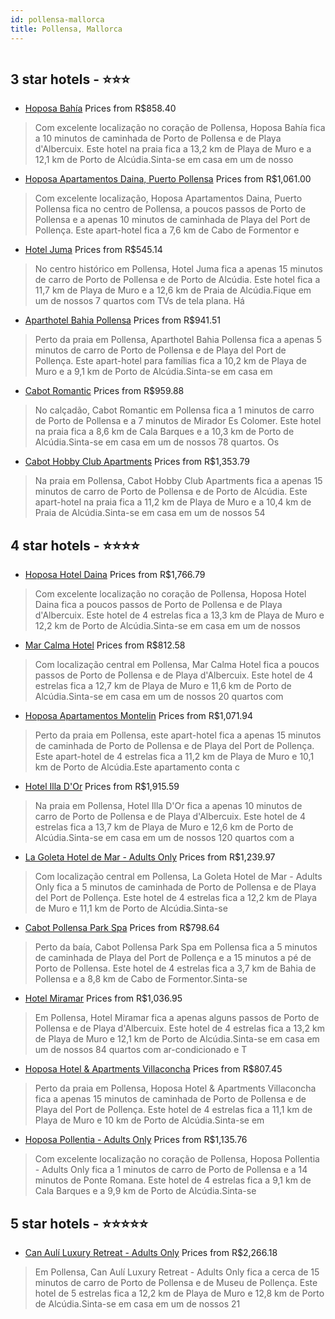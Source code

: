 ```yaml
---
id: pollensa-mallorca
title: Pollensa, Mallorca
---
```


<center><img src="https://i.travelapi.com/hotels/3000000/2160000/2156400/2156356/4f99d768_z.jpg" alt="" /></center>


##  3 star hotels - ⭐️⭐️⭐️

-    [Hoposa Bahía](https://www.hurb.com/br/aud/https://www.hurb.com/br/hotels/pollensa/hoposa-bahia-HT-9ADV?cmp=18055) Prices from R$858.40
   > Com excelente localização no coração de Pollensa, Hoposa Bahía fica a 10 minutos de caminhada de Porto de Pollensa e de Playa d'Albercuix.  Este hotel na praia fica a 13,2 km de Playa de Muro e a 12,1 km de Porto de Alcúdia.Sinta-se em casa em um de nosso
-    [Hoposa Apartamentos Daina, Puerto Pollensa](https://www.hurb.com/br/aud/https://www.hurb.com/br/hotels/pollensa/hoposa-apartamentos-daina-puerto-pollensa-HT-QEBU?cmp=18055) Prices from R$1,061.00
   > Com excelente localização, Hoposa Apartamentos Daina, Puerto Pollensa fica no centro de Pollensa, a poucos passos de Porto de Pollensa e a apenas 10 minutos de caminhada de Playa del Port de Pollença.  Este apart-hotel fica a 7,6 km de Cabo de Formentor e
-    [Hotel Juma](https://www.hurb.com/br/aud/https://www.hurb.com/br/hotels/pollensa/hotel-juma-HT-EUPF?cmp=18055) Prices from R$545.14
   > No centro histórico em Pollensa, Hotel Juma fica a apenas 15 minutos de carro de Porto de Pollensa e de Porto de Alcúdia.  Este hotel fica a 11,7 km de Playa de Muro e a 12,6 km de Praia de Alcúdia.Fique em um de nossos 7 quartos com TVs de tela plana. Há
-    [Aparthotel Bahia Pollensa](https://www.hurb.com/br/aud/https://www.hurb.com/br/hotels/pollensa/aparthotel-bahia-pollensa-HT-3RAU?cmp=18055) Prices from R$941.51
   > Perto da praia em Pollensa, Aparthotel Bahia Pollensa fica a apenas 5 minutos de carro de Porto de Pollensa e de Playa del Port de Pollença.  Este apart-hotel para famílias fica a 10,2 km de Playa de Muro e a 9,1 km de Porto de Alcúdia.Sinta-se em casa em
-    [Cabot Romantic](https://www.hurb.com/br/aud/https://www.hurb.com/br/hotels/pollensa/cabot-romantic-HT-XTZ6?cmp=18055) Prices from R$959.88
   > No calçadão, Cabot Romantic em Pollensa fica a 1 minutos de carro de Porto de Pollensa e a 7 minutos de Mirador Es Colomer.  Este hotel na praia fica a 8,6 km de Cala Barques e a 10,3 km de Porto de Alcúdia.Sinta-se em casa em um de nossos 78 quartos. Os 
-    [Cabot Hobby Club Apartments](https://www.hurb.com/br/aud/https://www.hurb.com/br/hotels/pollensa/cabot-hobby-club-apartments-HT-Z4K0?cmp=18055) Prices from R$1,353.79
   > Na praia em Pollensa, Cabot Hobby Club Apartments fica a apenas 15 minutos de carro de Porto de Pollensa e de Porto de Alcúdia.  Este apart-hotel na praia fica a 11,2 km de Playa de Muro e a 10,4 km de Praia de Alcúdia.Sinta-se em casa em um de nossos 54 

##  4 star hotels - ⭐️⭐️⭐️⭐️

-    [Hoposa Hotel Daina](https://www.hurb.com/br/aud/https://www.hurb.com/br/hotels/pollensa/hoposa-hotel-daina-HT-IWCO?cmp=18055) Prices from R$1,766.79
   > Com excelente localização no coração de Pollensa, Hoposa Hotel Daina fica a poucos passos de Porto de Pollensa e de Playa d'Albercuix.  Este hotel de 4 estrelas fica a 13,3 km de Playa de Muro e 12,2 km de Porto de Alcúdia.Sinta-se em casa em um de nossos
-    [Mar Calma Hotel](https://www.hurb.com/br/aud/https://www.hurb.com/br/hotels/pollensa/mar-calma-hotel-HT-QRUM?cmp=18055) Prices from R$812.58
   > Com localização central em Pollensa, Mar Calma Hotel fica a poucos passos de Porto de Pollensa e de Playa d'Albercuix.  Este hotel de 4 estrelas fica a 12,7 km de Playa de Muro e 11,6 km de Porto de Alcúdia.Sinta-se em casa em um de nossos 20 quartos com 
-    [Hoposa Apartamentos Montelin](https://www.hurb.com/br/aud/https://www.hurb.com/br/hotels/pollensa/hoposa-apartamentos-montelin-HT-M2VZ?cmp=18055) Prices from R$1,071.94
   > Perto da praia em Pollensa, este apart-hotel fica a apenas 15 minutos de caminhada de Porto de Pollensa e de Playa del Port de Pollença.  Este apart-hotel de 4 estrelas fica a 11,2 km de Playa de Muro e 10,1 km de Porto de Alcúdia.Este apartamento conta c
-    [Hotel Illa D'Or](https://www.hurb.com/br/aud/https://www.hurb.com/br/hotels/pollensa/hotel-illa-d-or-HT-V98P?cmp=18055) Prices from R$1,915.59
   > Na praia em Pollensa, Hotel Illa D'Or fica a apenas 10 minutos de carro de Porto de Pollensa e de Playa d'Albercuix.  Este hotel de 4 estrelas fica a 13,7 km de Playa de Muro e 12,6 km de Porto de Alcúdia.Sinta-se em casa em um de nossos 120 quartos com a
-    [La Goleta Hotel de Mar - Adults Only](https://www.hurb.com/br/aud/https://www.hurb.com/br/hotels/pollensa/la-goleta-hotel-de-mar-adults-only-HT-IMSM?cmp=18055) Prices from R$1,239.97
   > Com localização central em Pollensa, La Goleta Hotel de Mar - Adults Only fica a 5 minutos de caminhada de Porto de Pollensa e de Playa del Port de Pollença.  Este hotel de 4 estrelas fica a 12,2 km de Playa de Muro e 11,1 km de Porto de Alcúdia.Sinta-se 
-    [Cabot Pollensa Park Spa](https://www.hurb.com/br/aud/https://www.hurb.com/br/hotels/pollensa/cabot-pollensa-park-spa-HT-XRAS?cmp=18055) Prices from R$798.64
   > Perto da baía, Cabot Pollensa Park Spa em Pollensa fica a 5 minutos de caminhada de Playa del Port de Pollença e a 15 minutos a pé de Porto de Pollensa.  Este hotel de 4 estrelas fica a 3,7 km de Bahia de Pollensa e a 8,8 km de Cabo de Formentor.Sinta-se 
-    [Hotel Miramar](https://www.hurb.com/br/aud/https://www.hurb.com/br/hotels/pollensa/hotel-miramar-HT-HAX9?cmp=18055) Prices from R$1,036.95
   > Em Pollensa, Hotel Miramar fica a apenas alguns passos de Porto de Pollensa e de Playa d'Albercuix.  Este hotel de 4 estrelas fica a 13,2 km de Playa de Muro e 12,1 km de Porto de Alcúdia.Sinta-se em casa em um de nossos 84 quartos com ar-condicionado e T
-    [Hoposa Hotel & Apartments Villaconcha](https://www.hurb.com/br/aud/https://www.hurb.com/br/hotels/pollensa/hoposa-hotel-apartments-villaconcha-HT-V09A?cmp=18055) Prices from R$807.45
   > Perto da praia em Pollensa, Hoposa Hotel & Apartments Villaconcha fica a apenas 15 minutos de caminhada de Porto de Pollensa e de Playa del Port de Pollença.  Este hotel de 4 estrelas fica a 11,1 km de Playa de Muro e 10 km de Porto de Alcúdia.Sinta-se em
-    [Hoposa Pollentia - Adults Only](https://www.hurb.com/br/aud/https://www.hurb.com/br/hotels/pollensa/hoposa-pollentia-adults-only-HT-9LLB?cmp=18055) Prices from R$1,135.76
   > Com excelente localização no coração de Pollensa, Hoposa Pollentia - Adults Only fica a 1 minutos de carro de Porto de Pollensa e a 14 minutos de Ponte Romana.  Este hotel de 4 estrelas fica a 9,1 km de Cala Barques e a 9,9 km de Porto de Alcúdia.Sinta-se

##  5 star hotels - ⭐️⭐️⭐️⭐️⭐️

-    [Can Aulí Luxury Retreat - Adults Only](https://www.hurb.com/br/aud/https://www.hurb.com/br/hotels/pollensa/can-auli-luxury-retreat-adults-only-HT-V0GH?cmp=18055) Prices from R$2,266.18
   > Em Pollensa, Can Aulí Luxury Retreat - Adults Only fica a cerca de 15 minutos de carro de Porto de Pollensa e de Museu de Pollença.  Este hotel de 5 estrelas fica a 12,2 km de Playa de Muro e 12,8 km de Porto de Alcúdia.Sinta-se em casa em um de nossos 21
